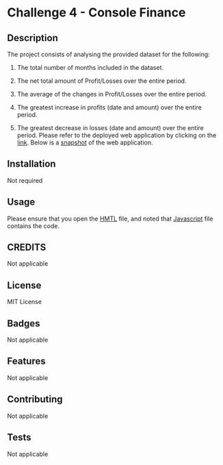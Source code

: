# Challenge 4 - Console Finance
## Description
The project consists of analysing the provided dataset for the following:

1. The total number of months included in the dataset.

2. The net total amount of Profit/Losses over the entire period.

3. The average of the changes in Profit/Losses over the entire period.

4. The greatest increase in profits (date and amount) over the entire period.

5. The greatest decrease in losses (date and amount) over the entire period.
Please refer to the deployed web application by clicking on the [link](https://vhb13.github.io/Console-Finance/). Below is a [snapshot](/snapshot.png) of the web application.

## Installation
Not required
## Usage
Please ensure that you open the [HMTL](index.html) file, and noted that [Javascript](index.js) file contains the code.
## CREDITS
Not applicable
## License
MIT License
## Badges
Not applicable
## Features
Not applicable
## Contributing
Not applicable
## Tests
Not applicable

